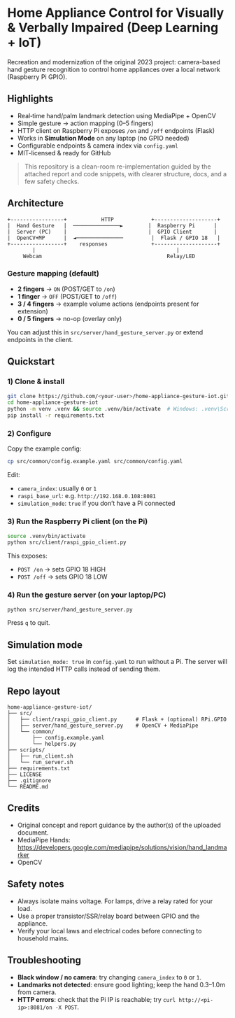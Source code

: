 # Home Appliance Control for Visually & Verbally Impaired (Deep Learning + IoT)

Recreation and modernization of the original 2023 project: camera-based hand gesture recognition to control home appliances over a local network (Raspberry Pi GPIO).

## Highlights
- Real‑time hand/palm landmark detection using MediaPipe + OpenCV
- Simple gesture → action mapping (0–5 fingers)
- HTTP client on Raspberry Pi exposes `/on` and `/off` endpoints (Flask)
- Works in **Simulation Mode** on any laptop (no GPIO needed)
- Configurable endpoints & camera index via `config.yaml`
- MIT-licensed & ready for GitHub

> This repository is a clean-room re-implementation guided by the attached report and code snippets, with clearer structure, docs, and a few safety checks.

## Architecture
```
+-----------------+           HTTP            +--------------------+
|  Hand Gesture   |  ───────────────►        |  Raspberry Pi      |
|  Server (PC)    |                          |  GPIO Client       |
|  OpenCV+MP      |  ◄───────────────         |  Flask / GPIO 18   |
+-----------------+    responses              +--------------------+
        |                                             |
     Webcam                                        Relay/LED
```

### Gesture mapping (default)
- **2 fingers** → `ON` (POST/GET to `/on`)
- **1 finger** → `OFF` (POST/GET to `/off`)
- **3 / 4 fingers** → example volume actions (endpoints present for extension)
- **0 / 5 fingers** → no-op (overlay only)

You can adjust this in `src/server/hand_gesture_server.py` or extend endpoints in the client.

## Quickstart

### 1) Clone & install
```bash
git clone https://github.com/<your-user>/home-appliance-gesture-iot.git
cd home-appliance-gesture-iot
python -m venv .venv && source .venv/bin/activate  # Windows: .venv\Scripts\activate
pip install -r requirements.txt
```

### 2) Configure
Copy the example config:
```bash
cp src/common/config.example.yaml src/common/config.yaml
```
Edit:
- `camera_index`: usually `0` or `1`
- `raspi_base_url`: e.g. `http://192.168.0.108:8081`
- `simulation_mode`: `true` if you don’t have a Pi connected

### 3) Run the Raspberry Pi client (on the Pi)
```bash
source .venv/bin/activate
python src/client/raspi_gpio_client.py
```
This exposes:
- `POST /on`  → sets GPIO 18 HIGH
- `POST /off` → sets GPIO 18 LOW

### 4) Run the gesture server (on your laptop/PC)
```bash
python src/server/hand_gesture_server.py
```
Press `q` to quit.

## Simulation mode
Set `simulation_mode: true` in `config.yaml` to run without a Pi. The server will log the intended HTTP calls instead of sending them.

## Repo layout
```
home-appliance-gesture-iot/
├── src/
│   ├── client/raspi_gpio_client.py      # Flask + (optional) RPi.GPIO
│   ├── server/hand_gesture_server.py    # OpenCV + MediaPipe
│   └── common/
│       ├── config.example.yaml
│       └── helpers.py
├── scripts/
│   ├── run_client.sh
│   └── run_server.sh
├── requirements.txt
├── LICENSE
├── .gitignore
└── README.md
```

## Credits
- Original concept and report guidance by the author(s) of the uploaded document.
- MediaPipe Hands: https://developers.google.com/mediapipe/solutions/vision/hand_landmarker
- OpenCV

## Safety notes
- Always isolate mains voltage. For lamps, drive a relay rated for your load.
- Use a proper transistor/SSR/relay board between GPIO and the appliance.
- Verify your local laws and electrical codes before connecting to household mains.

## Troubleshooting
- **Black window / no camera**: try changing `camera_index` to `0` or `1`.
- **Landmarks not detected**: ensure good lighting; keep the hand 0.3–1.0m from camera.
- **HTTP errors**: check that the Pi IP is reachable; try `curl http://<pi-ip>:8081/on -X POST`.